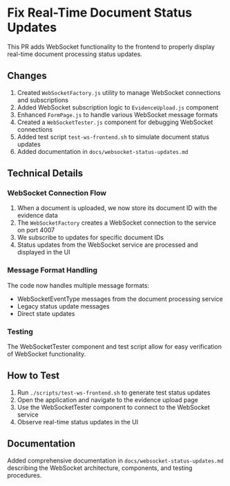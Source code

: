 # Fix Real-Time Document Status Updates

This PR adds WebSocket functionality to the frontend to properly display real-time document processing status updates.

## Changes

1. Created `WebSocketFactory.js` utility to manage WebSocket connections and subscriptions
2. Added WebSocket subscription logic to `EvidenceUpload.js` component
3. Enhanced `FormPage.js` to handle various WebSocket message formats
4. Created a `WebSocketTester.js` component for debugging WebSocket connections
5. Added test script `test-ws-frontend.sh` to simulate document status updates
6. Added documentation in `docs/websocket-status-updates.md`

## Technical Details

### WebSocket Connection Flow

1. When a document is uploaded, we now store its document ID with the evidence data
2. The `WebSocketFactory` creates a WebSocket connection to the service on port 4007
3. We subscribe to updates for specific document IDs
4. Status updates from the WebSocket service are processed and displayed in the UI

### Message Format Handling

The code now handles multiple message formats:
- WebSocketEventType messages from the document processing service
- Legacy status update messages
- Direct state updates

### Testing

The WebSocketTester component and test script allow for easy verification of WebSocket functionality.

## How to Test

1. Run `./scripts/test-ws-frontend.sh` to generate test status updates
2. Open the application and navigate to the evidence upload page
3. Use the WebSocketTester component to connect to the WebSocket service
4. Observe real-time status updates in the UI

## Documentation

Added comprehensive documentation in `docs/websocket-status-updates.md` describing the WebSocket architecture, components, and testing procedures.
